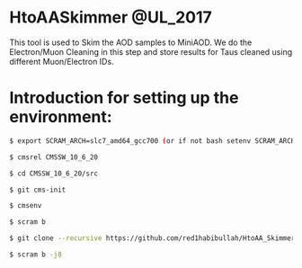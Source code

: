 # HtoAASkimmer @UL_2017This tool is used to Skim the AOD samples to MiniAOD. We do the Electron/Muon Cleaning in this step and store results for Taus cleaned using different Muon/Electron IDs.# Introduction for setting up the environment:```bash$ export SCRAM_ARCH=slc7_amd64_gcc700 (or if not bash setenv SCRAM_ARCH slc7_amd64_gcc700)$ cmsrel CMSSW_10_6_20$ cd CMSSW_10_6_20/src$ git cms-init$ cmsenv$ scram b  $ git clone --recursive https://github.com/red1habibullah/HtoAA_Skimmer.git -b  UL_2016_Skim $ scram b -j8```